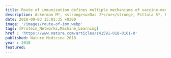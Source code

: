 ```yaml
---
title: Route of immunization defines multiple mechanisms of vaccine-mediated protection against SIV
description: Ackerman M*, <strong><u>Das J*</u></strong>, Pittala S*, Broge T, Linde C, Suscovich T, Brown E, Bradley T, Natarajan H, Lin S, Sassic J, OKeefe S, Mehta N, Goodman D, Sips M, Weiner J, Tomaras G, Haynes B, Lauffenburger D, Bailey-Kellogg C, Roederer M, Alter G
date: 2018-09-03 15:01:35 +0300
image: '/images/route-of-imm.webp'
tags: [Protein_Networks,Machine_Learning]
href : 'https://www.nature.com/articles/s41591-018-0161-0'
published: Nature Medicine 2018
year : 2018
featured:
---
```

